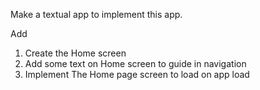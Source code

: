 Make a textual app to implement this app.

Add 
1. Create the Home screen
2. Add some text on Home screen to guide in navigation
3. Implement The Home page screen to load on app load





